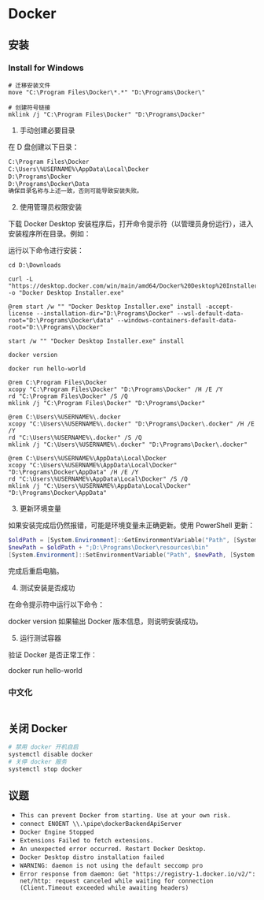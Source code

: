 # Docker

## 安装

### Install for Windows

```batch
# 迁移安装文件
move "C:\Program Files\Docker\*.*" "D:\Programs\Docker\"

# 创建符号链接
mklink /j "C:\Program Files\Docker" "D:\Programs\Docker"
```

1. 手动创建必要目录

在 D 盘创建以下目录：

```txt
C:\Program Files\Docker
C:\Users\%USERNAME%\AppData\Local\Docker
D:\Programs\Docker
D:\Programs\Docker\Data
确保目录名称与上述一致，否则可能导致安装失败。
```

2. 使用管理员权限安装

下载 Docker Desktop 安装程序后，打开命令提示符（以管理员身份运行），进入安装程序所在目录。例如：

运行以下命令进行安装：

```batch
cd D:\Downloads

curl -L "https://desktop.docker.com/win/main/amd64/Docker%20Desktop%20Installer.exe" -o "Docker Desktop Installer.exe"

@rem start /w "" "Docker Desktop Installer.exe" install -accept-license --installation-dir="D:\Programs\Docker" --wsl-default-data-root="D:\Programs\Docker\data" --windows-containers-default-data-root="D:\\Programs\\Docker"

start /w "" "Docker Desktop Installer.exe" install

docker version

docker run hello-world

@rem C:\Program Files\Docker
xcopy "C:\Program Files\Docker" "D:\Programs\Docker" /H /E /Y
rd "C:\Program Files\Docker" /S /Q
mklink /j "C:\Program Files\Docker" "D:\Programs\Docker"

@rem C:\Users\%USERNAME%\.docker
xcopy "C:\Users\%USERNAME%\.docker" "D:\Programs\Docker\.docker" /H /E /Y
rd "C:\Users\%USERNAME%\.docker" /S /Q
mklink /j "C:\Users\%USERNAME%\.docker" "D:\Programs\Docker\.docker"

@rem C:\Users\%USERNAME%\AppData\Local\Docker
xcopy "C:\Users\%USERNAME%\AppData\Local\Docker" "D:\Programs\Docker\AppData" /H /E /Y
rd "C:\Users\%USERNAME%\AppData\Local\Docker" /S /Q
mklink /j "C:\Users\%USERNAME%\AppData\Local\Docker" "D:\Programs\Docker\AppData"
```

3. 更新环境变量

如果安装完成后仍然报错，可能是环境变量未正确更新。使用 PowerShell 更新：

```ps1
$oldPath = [System.Environment]::GetEnvironmentVariable("Path", [System.EnvironmentVariableTarget]::Machine)
$newPath = $oldPath + ";D:\Programs\Docker\resources\bin"
[System.Environment]::SetEnvironmentVariable("Path", $newPath, [System.EnvironmentVariableTarget]::Machine)
```

完成后重启电脑。

4. 测试安装是否成功

在命令提示符中运行以下命令：

docker version
如果输出 Docker 版本信息，则说明安装成功。

5. 运行测试容器

验证 Docker 是否正常工作：

docker run hello-world

### 中文化

```batch

```

## 关闭 Docker

```sh
# 禁用 docker 开机自启
systemctl disable docker
# 关停 docker 服务
systemctl stop docker
```

## 议题

- `This can prevent Docker from starting. Use at your own risk.`
- `connect ENOENT \\.\pipe\dockerBackendApiServer`
- `Docker Engine Stopped`
- `Extensions Failed to fetch extensions.`
- `An unexpected error occurred. Restart Docker Desktop.`
- `Docker Desktop distro installation failed`
- `WARNING: daemon is not using the default seccomp pro`
- `Error response from daemon: Get "https://registry-1.docker.io/v2/": net/http: request canceled while waiting for connection (Client.Timeout exceeded while awaiting headers)`
